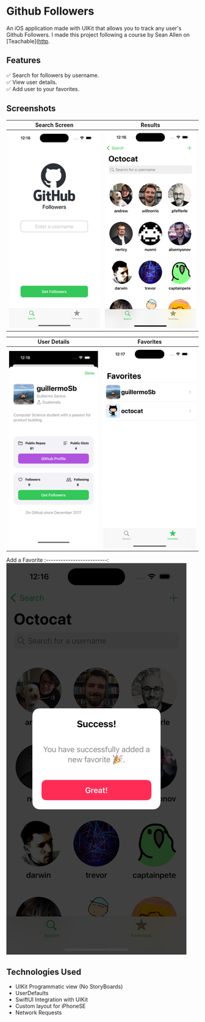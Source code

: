 # Github Followers
An iOS application made with UIKit that allows you to track any user's Github Followers. I made this project following a course by Sean Allen on [Teachable]([http](https://seanallen.teachable.com/courses/).

## Features
  ✅  Search for followers by username.
  <br /> 
  ✅  View user details.
  <br /> 
  ✅  Add user to your favorites. 


## Screenshots
Search Screen            |  Results
:-------------------------:|:-------------------------:
![Search Screen](screenshots/search.png)  | ![Results](screenshots/results.png) 

User Details          |  Favorites
:-------------------------:|:-------------------------:
![Details](screenshots/details.png)  |  ![Favorites](screenshots/favorites.png)

Add a Favorite
:-------------------------:
![Details](screenshots/favorite.png)

## Technologies Used
- UIKit Programmatic view (No StoryBoards)
- UserDefaults
- SwiftUI Integration with UIKit
- Custom layout for iPhoneSE
- Network Requests
